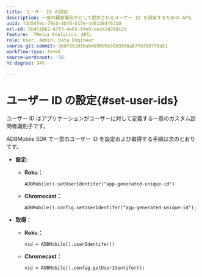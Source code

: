 ```yaml
---
title: ユーザー ID の設定
description: 一意の顧客識別子として提供されるユーザー ID を設定するための API。
uuid: fdd54fec-79cd-4bf8-b17e-4d61d84f6310
exl-id: 6b451082-47f3-4e65-9fe0-cecb2d20dc2d
feature: 「Media Analytics、API」
role: User, Admin, Data Engineer
source-git-commit: b6df391016ab4b9095e3993808a877e3587f0a51
workflow-type: tm+mt
source-wordcount: '56'
ht-degree: 94%

---
```


# ユーザー ID の設定{#set-user-ids}

ユーザー ID はアプリケーションがユーザーに対して定義する一意のカスタム訪問者識別子です。

ADBMobile SDK で一意のユーザー ID を設定および取得する手順は次のとおりです。

* **設定:**

   * **Roku：**

      ```
      ADBMobile().setUserIdentifer("app-generated-unique-id")
      ```

   * **Chromecast：**

      ```
      ADBMobile().config.setUserIdentifer("app-generated-unique-id");
      ```

* **取得：**

   * **Roku：**

      ```
      vid = ADBMobile().userIdentifer()
      ```

   * **Chromecast：**

      ```
      vid = ADBMobile().config.getUserIdentifer();
      ```
